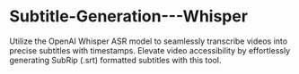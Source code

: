 # Subtitle-Generation---Whisper
Utilize the OpenAI Whisper ASR model to seamlessly transcribe videos into precise subtitles with timestamps. Elevate video accessibility by effortlessly generating SubRip (.srt) formatted subtitles with this tool.
